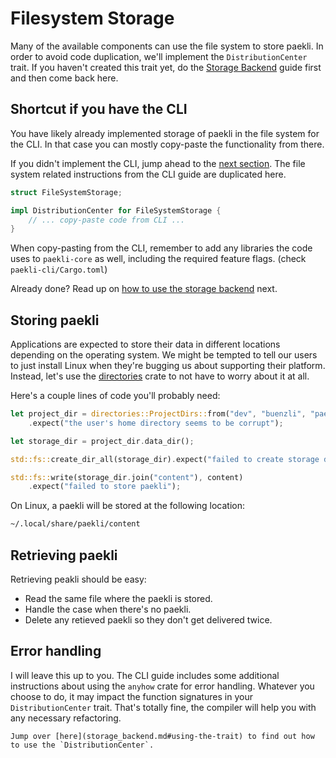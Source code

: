 # Filesystem Storage

Many of the available components can use the file system to store paekli.
In order to avoid code duplication, we'll implement the `DistributionCenter` trait.
If you haven't created this trait yet, do the [Storage Backend](storage_backend.md) guide first and then come back here.

## Shortcut if you have the CLI

You have likely already implemented storage of paekli in the file system for the CLI.
In that case you can mostly copy-paste the functionality from there.

If you didn't implement the CLI, jump ahead to the [next section](#storing-paekli-for-delivery).
The file system related instructions from the CLI guide are duplicated here.

```rust
struct FileSystemStorage;

impl DistributionCenter for FileSystemStorage {
    // ... copy-paste code from CLI ...
}
```

When copy-pasting from the CLI, remember to add any libraries the code uses to `paekli-core` as well, including the required feature flags.
(check `paekli-cli/Cargo.toml`)

Already done?
Read up on [how to use the storage backend](storage_backend.md#using-the-trait) next.

## Storing paekli

Applications are expected to store their data in different locations depending on the operating system.
We might be tempted to tell our users to just install Linux when they're bugging us about supporting their platform.
Instead, let's use the [directories](https://docs.rs/directories) crate to not have to worry about it at all.

Here's a couple lines of code you'll probably need:

```rust
let project_dir = directories::ProjectDirs::from("dev", "buenzli", "paekli")
    .expect("the user's home directory seems to be corrupt");

let storage_dir = project_dir.data_dir();

std::fs::create_dir_all(storage_dir).expect("failed to create storage directory");

std::fs::write(storage_dir.join("content"), content)
    .expect("failed to store paekli");
```

On Linux, a paekli will be stored at the following location:

```sh
~/.local/share/paekli/content
```

## Retrieving paekli

Retrieving peakli should be easy:
- Read the same file where the paekli is stored.
- Handle the case when there's no paekli.
- Delete any retieved paekli so they don't get delivered twice.

## Error handling

I will leave this up to you.
The CLI guide includes some additional instructions about using the `anyhow` crate for error handling.
Whatever you choose to do, it may impact the function signatures in your `DistributionCenter` trait.
That's totally fine, the compiler will help you with any necessary refactoring.

```admonish check title="Done"
Jump over [here](storage_backend.md#using-the-trait) to find out how to use the `DistributionCenter`.
```
